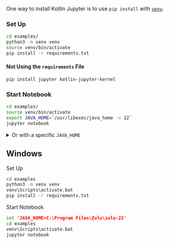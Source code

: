 One way to install Kotlin Jupyter is to use `pip install` with
[`venv`](https://docs.python.org/3/library/venv.html).

### Set Up

```sh
cd examples/
python3 -m venv venv
source venv/bin/activate
pip install -r requirements.txt
```

#### Not Using the `requirements` File

`pip install jupyter kotlin-jupyter-kernel`

### Start Notebook

```sh
cd examples/
source venv/bin/activate
export JAVA_HOME=`/usr/libexec/java_home -v 22`
jupyter notebook
```

<details>
<summary>Or with a specific <code>JAVA_HOME</code></summary>

```sh
export JAVA_HOME=/usr/lib/jvm/zulu22-ca-amd64
cd examples/
source venv/bin/activate
jupyter notebook
```
</details>

## Windows

Set Up

```bat
cd examples
python3 -m venv venv
venv\Scripts\activate.bat
pip install -r requirements.txt
```

Start Notebook

```bat
set 'JAVA_HOME=C:\Program Files\Zulu\zulu-22'
cd examples
venv\Scripts\activate.bat
jupyter notebook
```
